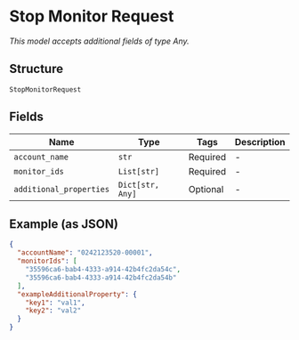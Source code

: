 
# Stop Monitor Request

*This model accepts additional fields of type Any.*

## Structure

`StopMonitorRequest`

## Fields

| Name | Type | Tags | Description |
|  --- | --- | --- | --- |
| `account_name` | `str` | Required | - |
| `monitor_ids` | `List[str]` | Required | - |
| `additional_properties` | `Dict[str, Any]` | Optional | - |

## Example (as JSON)

```json
{
  "accountName": "0242123520-00001",
  "monitorIds": [
    "35596ca6-bab4-4333-a914-42b4fc2da54c",
    "35596ca6-bab4-4333-a914-42b4fc2da54b"
  ],
  "exampleAdditionalProperty": {
    "key1": "val1",
    "key2": "val2"
  }
}
```

